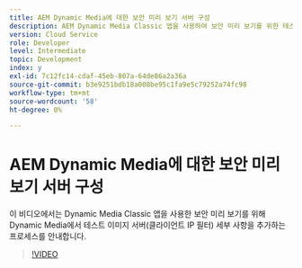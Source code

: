 ```yaml
---
title: AEM Dynamic Media에 대한 보안 미리 보기 서버 구성
description: AEM Dynamic Media Classic 앱을 사용하여 보안 미리 보기를 위한 테스트 이미지 서버를 구성합니다.
version: Cloud Service
role: Developer
level: Intermediate
topic: Development
index: y
exl-id: 7c12fc14-cdaf-45eb-807a-64de86a2a36a
source-git-commit: b3e9251bdb18a008be95c1fa9e5c79252a74fc98
workflow-type: tm+mt
source-wordcount: '58'
ht-degree: 0%

---
```


# AEM Dynamic Media에 대한 보안 미리 보기 서버 구성

이 비디오에서는 Dynamic Media Classic 앱을 사용한 보안 미리 보기를 위해 Dynamic Media에서 테스트 이미지 서버(클라이언트 IP 필터) 세부 사항을 추가하는 프로세스를 안내합니다.

>[!VIDEO](https://video.tv.adobe.com/v/335462?quality=12&learn=on)
